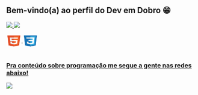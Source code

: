 ## Bem-vindo(a) ao perfil do Dev em Dobro 😁

 <div>
   <a href="https://github.com/welyngton-sm">
   <img height="180em" src="https://github-readme-stats.vercel.app/api?username=welyngton-sm&show_icons=true&theme=merko&include_all_commits=true&count_private=true"/>
   <img height="180em" src="https://github-readme-stats.vercel.app/api/top-langs/?username=welyngton-sm&layout=compact&langs_count=6&theme=tokyonight"/>
</div>
    
<div style="display: inline_block"><br>



  <img align="center" alt="HTML" height="30" width="40" src="https://raw.githubusercontent.com/devicons/devicon/master/icons/html5/html5-original.svg ">
  <img align="center" alt="CSS" height="30" width="40" src="https://raw.githubusercontent.com/devicons/devicon/master/icons/css3/css3-original.svg ">
</div>
 
<br>
 
### Pra conteúdo sobre programação me segue a gente nas redes abaixo!
 
<div>
  <a href="https://instagram.com/https://www.instagram.com/smytwelyngton/" target="_blank"><img src="https://img.shields.io/badge/-Instagram-%23E4405F?style=for-the- badge&logo=instagram&logoColor=white" target="_blank"></a>

</div>
